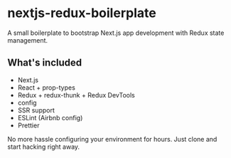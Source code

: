 
# nextjs-redux-boilerplate

A small boilerplate to bootstrap Next.js app development with Redux state management.

## What's included

 - Next.js
 - React + prop-types
 - Redux + redux-thunk + Redux DevTools
 - config
 - SSR support
 - ESLint (Airbnb config)
 - Prettier
 
No more hassle configuring your environment for hours. Just clone and start hacking right away.
